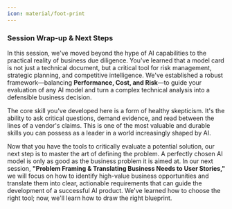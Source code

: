 ```yaml
---
icon: material/foot-print
---
```

### **Session Wrap-up & Next Steps**

In this session, we've moved beyond the hype of AI capabilities to the practical reality of business due diligence. You've learned that a model card is not just a technical document, but a critical tool for risk management, strategic planning, and competitive intelligence. We've established a robust framework—balancing **Performance, Cost, and Risk**—to guide your evaluation of any AI model and turn a complex technical analysis into a defensible business decision.

The core skill you've developed here is a form of healthy skepticism. It's the ability to ask critical questions, demand evidence, and read between the lines of a vendor's claims. This is one of the most valuable and durable skills you can possess as a leader in a world increasingly shaped by AI.

Now that you have the tools to critically evaluate a potential solution, our next step is to master the art of defining the problem. A perfectly chosen AI model is only as good as the business problem it is aimed at. In our next session, **"Problem Framing & Translating Business Needs to User Stories,"** we will focus on how to identify high-value business opportunities and translate them into clear, actionable requirements that can guide the development of a successful AI product. We've learned how to choose the right tool; now, we'll learn how to draw the right blueprint.